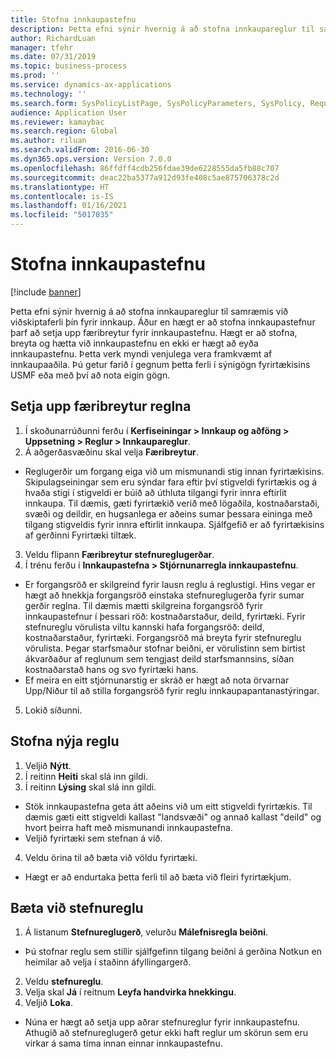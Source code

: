 ```yaml
---
title: Stofna innkaupastefnu
description: Þetta efni sýnir hvernig á að stofna innkaupareglur til samræmis við viðskiptaferli þín fyrir innkaup.
author: RichardLuan
manager: tfehr
ms.date: 07/31/2019
ms.topic: business-process
ms.prod: ''
ms.service: dynamics-ax-applications
ms.technology: ''
ms.search.form: SysPolicyListPage, SysPolicyParameters, SysPolicy, RequisitionPurposeRule
audience: Application User
ms.reviewer: kamaybac
ms.search.region: Global
ms.author: riluan
ms.search.validFrom: 2016-06-30
ms.dyn365.ops.version: Version 7.0.0
ms.openlocfilehash: 86ffdff4cdb256fdae39de6228555da5fb88c707
ms.sourcegitcommit: deac22ba5377a912d93fe408c5ae875706378c2d
ms.translationtype: HT
ms.contentlocale: is-IS
ms.lasthandoff: 01/16/2021
ms.locfileid: "5017035"
---
```

# <a name="create-purchasing-policies"></a>Stofna innkaupastefnu

[!include [banner](../../includes/banner.md)]

Þetta efni sýnir hvernig á að stofna innkaupareglur til samræmis við viðskiptaferli þín fyrir innkaup. Áður en hægt er að stofna innkaupastefnur þarf að setja upp færibreytur fyrir innkaupastefnu. Hægt er að stofna, breyta og hætta við innkaupastefnu en ekki er hægt að eyða innkaupastefnu. Þetta verk myndi venjulega vera framkvæmt af innkaupaaðila. Þú getur farið í gegnum þetta ferli í sýnigögn fyrirtækisins USMF eða með því að nota eigin gögn.


## <a name="set-up-policy-parameters"></a>Setja upp færibreytur reglna
1. Í skoðunarrúðunni ferðu í **Kerfiseiningar > Innkaup og aðföng > Uppsetning > Reglur > Innkaupareglur**.
2. Á aðgerðasvæðinu skal velja **Færibreytur**.
- Reglugerðir um forgang eiga við um mismunandi stig innan fyrirtækisins. Skipulagseiningar sem eru sýndar fara eftir því stigveldi fyrirtækis og á hvaða stigi í stigveldi er búið að úthluta tilgangi fyrir innra eftirlit innkaupa. Til dæmis, gæti fyrirtækið verið með lögaðila, kostnaðarstaði, svæði og deildir, en hugsanlega er aðeins sumar þessara eininga með tilgang stigveldis fyrir innra eftirlit innkaupa. Sjálfgefið er að fyrirtækisins af gerðinni Fyrirtæki tiltæk.  
3. Veldu flipann **Færibreytur stefnureglugerðar**.
4. Í trénu ferðu í **Innkaupastefna > Stjórnunarregla innkaupastefnu**.
- Er forgangsröð er skilgreind fyrir lausn reglu á reglustigi. Hins vegar er hægt að hnekkja forgangsröð einstaka stefnureglugerða fyrir sumar gerðir reglna. Til dæmis mætti skilgreina forgangsröð fyrir innkaupastefnur í þessari röð: kostnaðarstaður, deild, fyrirtæki. Fyrir stefnureglu vörulista viltu kannski hafa forgangsröð: deild, kostnaðarstaður, fyrirtæki. Forgangsröð má breyta fyrir stefnureglu vörulista. Þegar starfsmaður stofnar beiðni, er vörulistinn sem birtist ákvarðaður af reglunum sem tengjast deild starfsmannsins, síðan kostnaðarstað hans og svo fyrirtæki hans.  
- Ef meira en eitt stjórnunarstig er skráð er hægt að nota örvarnar Upp/Niður til að stilla forgangsröð fyrir reglu innkaupapantanastýringar.  
5. Lokið síðunni.

## <a name="create-a-new-policy"></a>Stofna nýja reglu
1. Veljið **Nýtt**.
2. Í reitinn **Heiti** skal slá inn gildi.
3. Í reitinn **Lýsing** skal slá inn gildi.
- Stök innkaupastefna geta átt aðeins við um eitt stigveldi fyrirtækis. Til dæmis gæti eitt stigveldi kallast "landsvæði" og annað kallast "deild" og hvort þeirra haft með mismunandi innkaupastefna.  
- Veljið fyrirtæki sem stefnan á við.  
4. Veldu örina til að bæta við völdu fyrirtæki.
- Hægt er að endurtaka þetta ferli til að bæta við fleiri fyrirtækjum.  

## <a name="add-a-policy-rule"></a>Bæta við stefnureglu
1. Á listanum **Stefnureglugerð**, velurðu **Málefnisregla beiðni**.
- Þú stofnar reglu sem stillir sjálfgefinn tilgang beiðni á gerðina Notkun en heimilar að velja í staðinn áfyllingargerð.  
2. Veldu **stefnureglu**.
3. Velja skal **Já** í reitnum **Leyfa handvirka hnekkingu**.
4. Veljið **Loka**.
- Núna er hægt að setja upp aðrar stefnureglur fyrir innkaupastefnu. Athugið að stefnureglugerð getur ekki haft reglur um skörun sem eru virkar á sama tíma innan einnar innkaupastefnu.  

